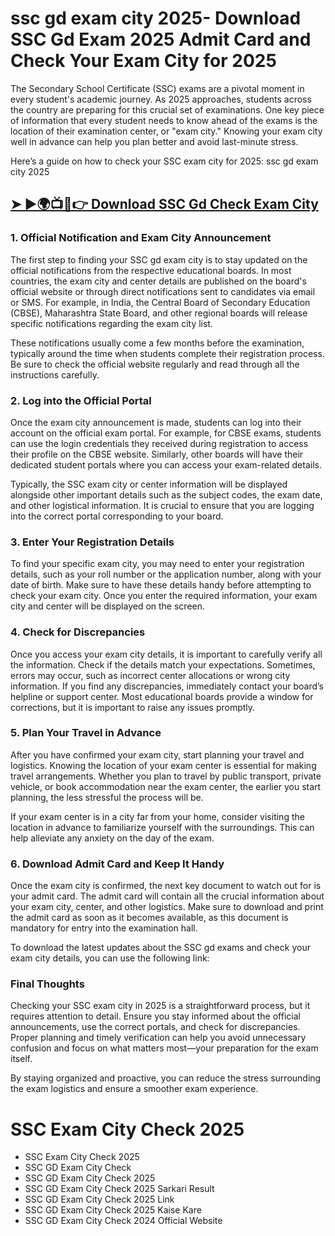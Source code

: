 # ssc gd exam city 2025- Download SSC Gd Exam 2025 Admit Card and Check Your Exam City for 2025 

The Secondary School Certificate (SSC) exams are a pivotal moment in every student's academic journey. As 2025 approaches, students across the country are preparing for this crucial set of examinations. One key piece of information that every student needs to know ahead of the exams is the location of their examination center, or "exam city." Knowing your exam city well in advance can help you plan better and avoid last-minute stress.

Here’s a guide on how to check your SSC exam city for 2025: ssc gd exam city 2025

## [➤ ►🌍📺📱👉 Download SSC Gd Check Exam City](https://govrojgar.com/ssc-gd-exam-city-2025)

### 1. Official Notification and Exam City Announcement
The first step to finding your SSC gd exam city is to stay updated on the official notifications from the respective educational boards. In most countries, the exam city and center details are published on the board's official website or through direct notifications sent to candidates via email or SMS. For example, in India, the Central Board of Secondary Education (CBSE), Maharashtra State Board, and other regional boards will release specific notifications regarding the exam city list.

These notifications usually come a few months before the examination, typically around the time when students complete their registration process. Be sure to check the official website regularly and read through all the instructions carefully.

### 2. Log into the Official Portal
Once the exam city announcement is made, students can log into their account on the official exam portal. For example, for CBSE exams, students can use the login credentials they received during registration to access their profile on the CBSE website. Similarly, other boards will have their dedicated student portals where you can access your exam-related details.

Typically, the SSC exam city or center information will be displayed alongside other important details such as the subject codes, the exam date, and other logistical information. It is crucial to ensure that you are logging into the correct portal corresponding to your board.

### 3. Enter Your Registration Details
To find your specific exam city, you may need to enter your registration details, such as your roll number or the application number, along with your date of birth. Make sure to have these details handy before attempting to check your exam city. Once you enter the required information, your exam city and center will be displayed on the screen.

### 4. Check for Discrepancies
Once you access your exam city details, it is important to carefully verify all the information. Check if the details match your expectations. Sometimes, errors may occur, such as incorrect center allocations or wrong city information. If you find any discrepancies, immediately contact your board’s helpline or support center. Most educational boards provide a window for corrections, but it is important to raise any issues promptly.

### 5. Plan Your Travel in Advance
After you have confirmed your exam city, start planning your travel and logistics. Knowing the location of your exam center is essential for making travel arrangements. Whether you plan to travel by public transport, private vehicle, or book accommodation near the exam center, the earlier you start planning, the less stressful the process will be.

If your exam center is in a city far from your home, consider visiting the location in advance to familiarize yourself with the surroundings. This can help alleviate any anxiety on the day of the exam.

### 6. Download Admit Card and Keep It Handy
Once the exam city is confirmed, the next key document to watch out for is your admit card. The admit card will contain all the crucial information about your exam city, center, and other logistics. Make sure to download and print the admit card as soon as it becomes available, as this document is mandatory for entry into the examination hall.

To download the latest updates about the SSC gd exams and check your exam city details, you can use the following link:

### Final Thoughts
Checking your SSC exam city in 2025 is a straightforward process, but it requires attention to detail. Ensure you stay informed about the official announcements, use the correct portals, and check for discrepancies. Proper planning and timely verification can help you avoid unnecessary confusion and focus on what matters most—your preparation for the exam itself.

By staying organized and proactive, you can reduce the stress surrounding the exam logistics and ensure a smoother exam experience.
# SSC Exam City Check 2025

- SSC Exam City Check 2025
- SSC GD Exam City Check
- SSC GD Exam City Check 2025
- SSC GD Exam City Check 2025 Sarkari Result
- SSC GD Exam City Check 2025 Link
- SSC GD Exam City Check 2025 Kaise Kare
- SSC GD Exam City Check 2024 Official Website
